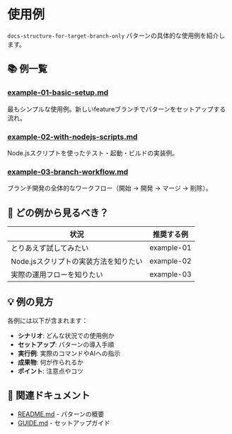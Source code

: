 # 使用例

`docs-structure-for-target-branch-only` パターンの具体的な使用例を紹介します。

## 📚 例一覧

### [example-01-basic-setup.md](./example-01-basic-setup.md)
最もシンプルな使用例。新しいfeatureブランチでパターンをセットアップする流れ。

### [example-02-with-nodejs-scripts.md](./example-02-with-nodejs-scripts.md)
Node.jsスクリプトを使ったテスト・起動・ビルドの実装例。

### [example-03-branch-workflow.md](./example-03-branch-workflow.md)
ブランチ開発の全体的なワークフロー（開始 → 開発 → マージ → 削除）。

## 🎯 どの例から見るべき？

| 状況 | 推奨する例 |
|------|----------|
| とりあえず試してみたい | example-01 |
| Node.jsスクリプトの実装方法を知りたい | example-02 |
| 実際の運用フローを知りたい | example-03 |

## 💡 例の見方

各例には以下が含まれます：
- **シナリオ**: どんな状況での使用例か
- **セットアップ**: パターンの導入手順
- **実行例**: 実際のコマンドやAIへの指示
- **成果物**: 何が作られるか
- **ポイント**: 注意点やコツ

## 🔗 関連ドキュメント

- [README.md](../README.md) - パターンの概要
- [GUIDE.md](../GUIDE.md) - セットアップガイド
